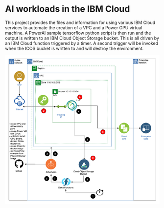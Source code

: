 # AI workloads in the IBM Cloud

This project provides the files and information for using various IBM Cloud services to automate the creation
of a VPC and a Power GPU virtual machine. A PowerAI sample tensorflow python script is then run and the output
is written to an IBM Cloud Object Storage bucket. This is all driven by an IBM Cloud function triggered by a
timer. A second trigger will be invoked when the ICOS bucket is written to and will destroy the environment. 

![Architecture](https://github.com/darrellschrag/powerai-vpc-schematics/blob/master/images/diagram.png)

